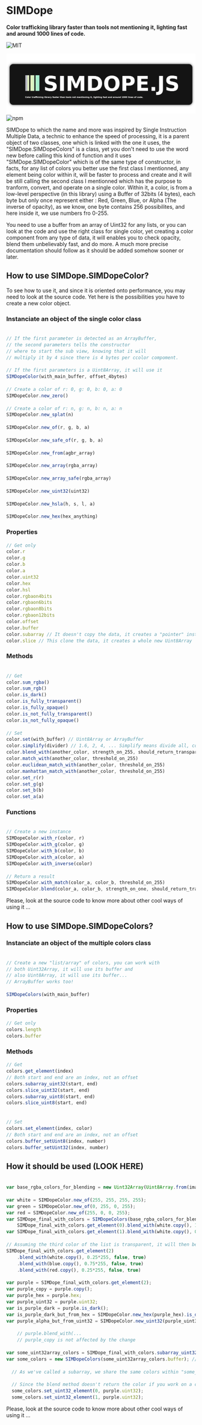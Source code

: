 # SIMDope

**Color trafficking library faster than tools not mentioning it, lighting fast and around 1000 lines of code.**

![MIT](https://img.shields.io/badge/license-MIT-green)

![UraniumJS branding logo](https://raw.githubusercontent.com/pixa-pics/SIMDope/main/Branding.png) ![npm](https://img.shields.io/npm/dw/simdope?label=NPM%20DOWNLOAD&logo=NPM)


SIMDope to which the name and more was inspired by Single Instruction Multiple Data, a technic to enhance the speed of processing, it is a parent object of two classes, one which is linked with the one it uses, the "SIMDope.SIMDopeColors" is a class, yet you don't need to use the word new before calling this kind of function and it uses "SIMDope.SIMDopeColor" which is of the same type of constructor, in facts, for any list of colors you better use the first class I mentionned, any element being color within it, will be faster to process and create and it will be still calling the second class I mentionned which has the purpose to tranform, convert, and operate on a single color. Within it, a color, is from a low-level perspective (in this library) using a Buffer of 32bits (4 bytes), each byte but only once represent either : Red, Green, Blue, or Alpha (The inverse of opacity), as we know, one byte contains 256 possibilites, and here inside it, we use numbers fro 0-255.

You need to use a buffer from an array of Uint32 for any lists, or you can look at the code and use the right class for single color, yet creating a color component from any type of data, it will enables you to check opacity, blend them unbelievably fast, and do more. A much more precise documentation should follow as it should be added somehow sooner or later.


## How to use SIMDope.SIMDopeColor?

To see how to use it, and since it is oriented onto performance, you may need to look at the source code. Yet here is the possibilities you have to create a new color object.

### Instanciate an object of the single color class

```JavaScript

// If the first parameter is detected as an ArrayBuffer,
// the second parameters tells the constructor
// where to start the sub view, knowing that it will
// multiply it by 4 since there is 4 bytes per ccolor compoment.

// If the first parameters is a Uint8Array, it will use it
SIMDopeColor(with_main_buffer, offset_4bytes) 

// Create a color of r: 0, g: 0, b: 0, a: 0
SIMDopeColor.new_zero()

// Create a color of r: n, g: n, b: n, a: n
SIMDopeColor.new_splat(n)

SIMDopeColor.new_of(r, g, b, a)

SIMDopeColor.new_safe_of(r, g, b, a)

SIMDopeColor.new_from(agbr_array)

SIMDopeColor.new_array(rgba_array)

SIMDopeColor.new_array_safe(rgba_array)

SIMDopeColor.new_uint32(uint32)

SIMDopeColor.new_hsla(h, s, l, a)

SIMDopeColor.new_hex(hex_anything)

```

### Properties

```JavaScript
// Get only
color.r
color.g
color.b
color.a
color.uint32
color.hex
color.hsl
color.rgbaon4bits
color.rgbaon6bits
color.rgbaon8bits
color.rgbaon12bits
color.offset
color.buffer
color.subarray // It doesn't copy the data, it creates a "pointer" instance
color.slice // This clone the data, it creates a whole new Uint8Array
```

### Methods

```JavaScript

// Get
color.sum_rgba()
color.sum_rgb()
color.is_dark()
color.is_fully_transparent()
color.is_fully_opaque()
color.is_not_fully_transparent()
color.is_not_fully_opaque()

// Set
color.set(with_buffer) // Uint8Array or ArrayBuffer
color.simplify(divider) // 1.6, 2, 4, ... Simplify means divide all, coerce to Uint, multiply them again
color.blend_with(another_color, strength_on_255, should_return_transparent, is_alpha_addition)
color.match_with(another_color, threshold_on_255)
color.euclidean_match_with(another_color, threshold_on_255)
color.manhattan_match_with(another_color, threshold_on_255)
color.set_r(r)
color.set_g(g)
color.set_b(b)
color.set_a(a)
```
### Functions

```JavaScript

// Create a new instance
SIMDopeColor.with_r(color, r)
SIMDopeColor.with_g(color, g)
SIMDopeColor.with_b(color, b)
SIMDopeColor.with_a(color, a)
SIMDopeColor.with_inverse(color)

// Return a result
SIMDopeColor.with_match(color_a, color_b, threshold_on_255)
SIMDopeColor.blend(color_a, color_b, strength_on_one, should_return_transparent, is_alpha_addition)
```

Please, look at the source code to know more about other cool ways of using it ...

## How to use SIMDope.SIMDopeColors?

### Instanciate an object of the multiple colors class

```JavaScript

// Create a new "list/array" of colors, you can work with 
// both Uint32Array, it will use its buffer and
// also Uint8Array, it will use its buffer... 
// ArrayBuffer works too!

SIMDopeColors(with_main_buffer)

```

### Properties

```JavaScript
// Get only
colors.length
colors.buffer
```

### Methods

```JavaScript
// Get
colors.get_element(index)
// Both start and end are an index, not an offset
colors.subarray_uint32(start, end) 
colors.slice_uint32(start, end)
colors.subarray_uint8(start, end)
colors.slice_uint8(start, end)


// Set
colors.set_element(index, color)
// Both start and end are an index, not an offset
colors.buffer_setUint8(index, number)
colors.buffer_setUint32(index, number)
```

## How it should be used (LOOK HERE)

```JavaScript

var base_rgba_colors_for_blending = new Uint32Array(Uint8Array.from(imagedata.data).reverse().buffer).reverse(); // This is because we want each color component to be written from end to start (we call this way of writting the littleEndian), look: the first reverse method will effectively transform rgba into abgr yet it will also reverse the indexes of abgr groups that's why when we do the second reverse method call upon uint32 they will not re-order except by group of 4 bytes (either rgba or agbr). This is how we do to reverse each group of 4 bytes without changing group's position or index. It put byte's group indexes back into place on the last call and reverse each group on the first call #upsidedownsmiley

var white = SIMDopeColor.new_of(255, 255, 255, 255);
var green = SIMDopeColor.new_of(0, 255, 0, 255);
var red = SIMDopeColor.new_of(255, 0, 0, 255);
var SIMDope_final_with_colors = SIMDopeColors(base_rgba_colors_for_blending);
    SIMDope_final_with_colors.get_element(0).blend_with(white.copy(), 192, false, false) // Blend the color at index 0 with a copy of the color white with strength 192 on 255 because both will be rewritten without returning transparent if the second color is transparent (set it to true to erase both color of the given color is transparent) and without increasig opacity (set it to true to blend colors that should sum-up instead of blend together)
var SIMDope_final_with_colors.get_element(1).blend_with(white.copy(), 0.25*255, false, false) // Blend the second color with a copy of the color white with a strength of 25% ...

// Assuming the third color of the list is transparent, it will then be fully opaque because with sum-up opacity (alpha as it is "a")
SIMDope_final_with_colors.get_element(2)
    .blend_with(white.copy(), 0.25*255, false, true)
    .blend_with(blue.copy(), 0.75*255, false, true)
    .blend_with(red.copy(), 0.25*255, false, true)
    
var purple = SIMDope_final_with_colors.get_element(2);
var purple_copy = purple.copy();
var purple_hex = purple.hex;
var purple_uint32 = purple.uint32;
var is_purple_dark = purple.is_dark();
var is_purple_dark_but_from_hex = SIMDopeColor.new_hex(purple_hex).is_dark();
var purple_alpha_but_from_uint32 = SIMDopeColor.new_uint32(purple_uint32).a;

    // purple.blend_with(...
    // purple_copy is not affected by the change
    
var some_uint32array_colors = SIMDope_final_with_colors.subarray_uint32(0, 3);
var some_colors = new SIMDopeColors(some_uint32array_colors.buffer); // the keyword "new" is optional as well as the call of the property "buffer" (.buffer is optional too, it is detected automatically)
  
  // As we've called a subarray, we share the same colors within "some_colors" and "SIMDope_final_with_colors", it means that modifying one will affect the other(s), if you want to create a copy (and not a reference) you have to use ".slice_uint32(0, 3)" and it will be copied instead of pointed onto.
  
  // Since the blend method doesn't return the color if you work on a copy and want to set the color back in the list, you can use the code below (it is very very fast too, yet you may still better use direct editting as changes can operate from multiple SIMDopeColors instance onto the same "buffer" which is an array of bytes)
  some_colors.set_uint32_element(0, purple.uint32);
  some_colors.set_uint32_element(1, purple.uint32);

```

Please, look at the source code to know more about other cool ways of using it ...
